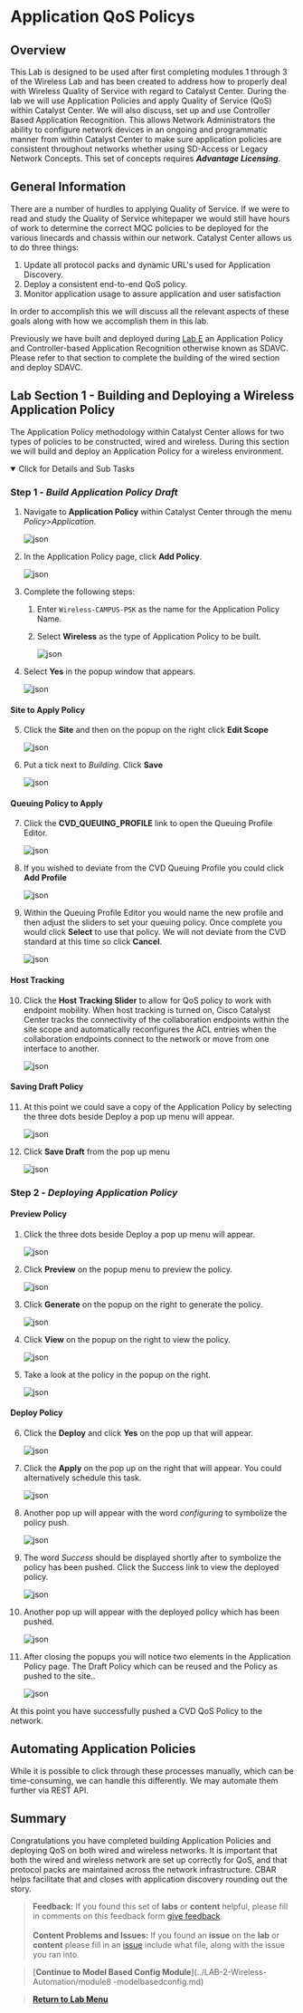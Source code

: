 # Application QoS Policys

## Overview

This Lab is designed to be used after first completing modules 1 through 3 of the Wireless Lab and has been created to address how to properly deal with Wireless Quality of Service with regard to Catalyst Center. During the lab we will use Application Policies and apply Quality of Service (QoS) within Catalyst Center. We will also discuss, set up and use Controller Based Application Recognition. This allows Network Administrators the ability to configure network devices in an ongoing and programmatic manner from within Catalyst Center to make sure application policies are consistent throughout networks whether using SD-Access or Legacy Network Concepts. This set of concepts requires ***Advantage Licensing***.

## General Information

There are a number of hurdles to applying Quality of Service. If we were to read and study the Quality of Service whitepaper we would still have hours of work to determine the correct MQC policies to be deployed for the various linecards and chassis within our network. Catalyst Center allows us to do three things:

1. Update all protocol packs and dynamic URL's used for Application Discovery.
2. Deploy a consistent end-to-end QoS policy.
3. Monitor application usage to assure application and user satisfaction

In order to accomplish this we will discuss all the relevant aspects of these goals along with how we accomplish them in this lab.

Previously we have built and deployed during [Lab E](https://github.com/kebaldwi/DNAC-TEMPLATES/tree/master/LABS/LAB-E-Application-Policy/) an Application Policy and Controller-based Application Recognition otherwise known as SDAVC. Please refer to that section to complete the building of the wired section and deploy SDAVC.

## Lab Section 1 - Building and Deploying a Wireless Application Policy

The Application Policy methodology within Catalyst Center allows for two types of policies to be constructed, wired and wireless. During this section we will build and deploy an Application Policy for a wireless environment.

<details open>
<summary> Click for Details and Sub Tasks</summary>

### Step 1 - ***Build Application Policy Draft***

1. Navigate to **Application Policy** within Catalyst Center through the menu *Policy>Application*.

   ![json](./images/module4-applicationqos/dnac-menu-appqos.png?raw=true "Import JSON")

2. In the Application Policy page, click **Add Policy**. 

   ![json](./images/module4-applicationqos/dnac-menu-appqos-addpolicy.png?raw=true "Import JSON")

3. Complete the following steps:
   1. Enter `Wireless-CAMPUS-PSK` as the name for the Application Policy Name. 
   2. Select **Wireless** as the type of Application Policy to be built.

      ![json](./images/module4-applicationqos/dnac-menu-appqos-policy-name.png?raw=true "Import JSON")

4. Select **Yes** in the popup window that appears.

   ![json](./images/module4-applicationqos/dnac-menu-appqos-policy-wifi.png?raw=true "Import JSON")

#### Site to Apply Policy

5. Click the **Site** and then on the popup on the right click **Edit Scope**

   ![json](./images/module4-applicationqos/dnac-menu-appqos-policy-wifi-sites.png?raw=true "Import JSON")

6. Put a tick next to *Building*. Click **Save**  

   ![json](./images/module4-applicationqos/dnac-menu-appqos-policy-wifi-sites-edit.png?raw=true "Import JSON")

#### Queuing Policy to Apply

7. Click the **CVD_QUEUING_PROFILE** link to open the Queuing Profile Editor.

   ![json](./images/module4-applicationqos/DNAC-AppPolicy-5-Queue.png?raw=true "Import JSON")

8. If you wished to deviate from the CVD Queuing Profile you could click **Add Profile**

   ![json](./images/module4-applicationqos/DNAC-AppPolicy-6-QueueCVD.png?raw=true "Import JSON")

9. Within the Queuing Profile Editor you would name the new profile and then adjust the sliders to set your queuing policy. Once complete you would click **Select** to use that policy. We will not deviate from the CVD standard at this time so click **Cancel**.

   ![json](./images/module4-applicationqos/DNAC-AppPolicy-7-QueueCustom.png?raw=true "Import JSON")

#### Host Tracking

10. Click the **Host Tracking Slider** to allow for QoS policy to work with endpoint mobility. When host tracking is turned on, Cisco Catalyst Center tracks the connectivity of the collaboration endpoints within the site scope and automatically reconfigures the ACL entries when the collaboration endpoints connect to the network or move from one interface to another. 

    ![json](./images/module4-applicationqos/DNAC-AppPolicy-8-Tracking.png?raw=true "Import JSON")

#### Saving Draft Policy

11. At this point we could save a copy of the Application Policy by selecting the three dots beside Deploy a pop up menu will appear.

    ![json](./images/module4-applicationqos/DNAC-AppPolicy-8.5-Menu.png?raw=true "Import JSON")

12. Click **Save Draft** from the pop up menu 

    ![json](./images/module4-applicationqos/DNAC-AppPolicy-9-SaveDraft.png?raw=true "Import JSON")

### Step 2 - ***Deploying Application Policy***

#### Preview Policy

1. Click the three dots beside Deploy a pop up menu will appear.

   ![json](./images/module4-applicationqos/DNAC-AppPolicy-8.5-Menu.png?raw=true "Import JSON")

2. Click **Preview** on the popup menu to preview the policy.

   ![json](./images/module4-applicationqos/DNAC-AppPolicy-10-PreviewStart.png?raw=true "Import JSON")

3. Click **Generate** on the popup on the right to generate the policy.

   ![json](./images/module4-applicationqos/DNAC-AppPolicy-11-PreviewGenerate.png?raw=true "Import JSON")

4. Click **View** on the popup on the right to view the policy.

   ![json](./images/module4-applicationqos/DNAC-AppPolicy-12-PreviewView.png?raw=true "Import JSON")

5. Take a look at the policy in the popup on the right.

   ![json](./images/module4-applicationqos/DNAC-AppPolicy-13-Preview.png?raw=true "Import JSON")

#### Deploy Policy

6. Click the **Deploy** and click **Yes** on the pop up that will appear.

   ![json](./images/module4-applicationqos/DNAC-AppPolicy-14-Deploy.png?raw=true "Import JSON")

7. Click the **Apply** on the pop up on the right that will appear. You could alternatively schedule this task.

   ![json](./images/module4-applicationqos/DNAC-AppPolicy-15-Apply.png?raw=true "Import JSON")

8. Another pop up will appear with the word *configuring* to symbolize the policy push.

   ![json](./images/module4-applicationqos/DNAC-AppPolicy-16-Configuring.png?raw=true "Import JSON")

9. The word *Success* should be displayed shortly after to symbolize the policy has been pushed. Click the Success link to view the deployed policy.

   ![json](./images/module4-applicationqos/DNAC-AppPolicy-17-Success.png?raw=true "Import JSON")

10. Another pop up will appear with the deployed policy which has been pushed.

    ![json](./images/module4-applicationqos/DNAC-AppPolicy-18-DeployedPolicy.png?raw=true "Import JSON")

11. After closing the popups you will notice two elements in the Application Policy page. The Draft Policy which can be reused and the Policy as pushed to the site..

    ![json](./images/module4-applicationqos/DNAC-AppPolicy-19-DraftAndPolicy.png?raw=true "Import JSON")

At this point you have successfully pushed a CVD QoS Policy to the network.

</details>

## Automating Application Policies

While it is possible to click through these processes manually, which can be time-consuming, we can handle this differently. We may automate them further via REST API.

## Summary

Congratulations you have completed building Application Policies and deploying QoS on both wired and wireless networks. It is important that both the wired and wireless network are set up correctly for QoS, and that protocol packs are maintained across the network infrastructure. CBAR helps facilitate that and closes with application discovery rounding out the story.

> **Feedback:** If you found this set of **labs** or **content** helpful, please fill in comments on this feedback form [give feedback](https://app.smartsheet.com/b/form/f75ce15c2053435283a025b1872257fe).</br></br>
**Content Problems and Issues:** If you found an **issue** on the **lab** or **content** please fill in an [issue](https://github.com/kebaldwi/DNAC-TEMPLATES/issues/new) include what file, along with the issue you ran into. 

> [**Continue to Model Based Config Module**](../LAB-2-Wireless-Automation/module8
-modelbasedconfig.md)

> [**Return to Lab Menu**](./README.md)
